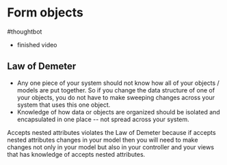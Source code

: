 # Form objects
#thoughtbot

- finished video

## Law of Demeter
- Any one piece of your system should not know how all of your objects / models are put together. So if you change the data structure of one of your objects, you do not have to make sweeping changes across your system that uses this one object.
- Knowledge of how data or objects are organized should be isolated and encapsulated in one place -- not spread across your system.

Accepts nested attributes violates the Law of Demeter because if accepts nested attributes changes in your model then you will need to make changes not only in your model but also in your controller and your views that has knowledge of accepts nested attributes.
